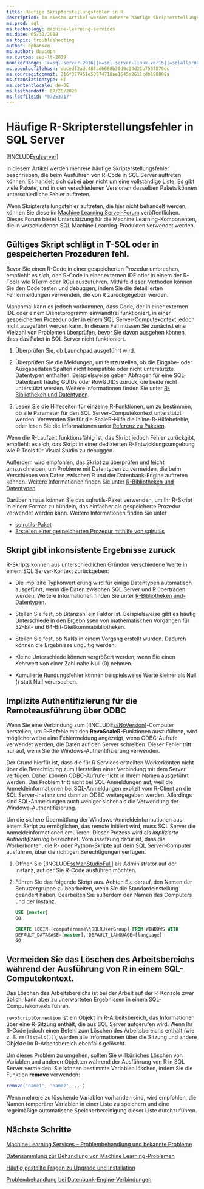 ```yaml
---
title: Häufige Skripterstellungsfehler in R
description: In diesem Artikel werden mehrere häufige Skripterstellungsfehler beschrieben, die möglicherweise beim Ausführen von R-Code in SQL Server auftreten.
ms.prod: sql
ms.technology: machine-learning-services
ms.date: 05/31/2018
ms.topic: troubleshooting
author: dphansen
ms.author: davidph
ms.custom: seo-lt-2019
monikerRange: '>=sql-server-2016||>=sql-server-linux-ver15||=sqlallproducts-allversions'
ms.openlocfilehash: ebcedf2adc48fad6668b30d9c34d21b7557879dc
ms.sourcegitcommit: 216f377451e53874718ae1645a2611cdb198808a
ms.translationtype: HT
ms.contentlocale: de-DE
ms.lasthandoff: 07/28/2020
ms.locfileid: "87253717"
---
```

# <a name="common-r-scripting-errors-in-sql-server"></a>Häufige R-Skripterstellungsfehler in SQL Server
[!INCLUDE[sqlserver](../../includes/applies-to-version/sqlserver.md)]

In diesem Artikel werden mehrere häufige Skripterstellungsfehler beschrieben, die beim Ausführen von R-Code in SQL Server auftreten können. Es handelt sich dabei aber nicht um eine vollständige Liste. Es gibt viele Pakete, und in den verschiedenen Versionen desselben Pakets können unterschiedliche Fehler auftreten.

Wenn Skripterstellungsfehler auftreten, die hier nicht behandelt werden, können Sie diese im [Machine Learning Server-Forum](https://social.msdn.microsoft.com/Forums/home?category=MicrosoftR) veröffentlichen. Dieses Forum bietet Unterstützung für die Machine Learning-Komponenten, die in verschiedenen SQL Machine Learning-Produkten verwendet werden.

## <a name="valid-script-fails-in-t-sql-or-in-stored-procedures"></a>Gültiges Skript schlägt in T-SQL oder in gespeicherten Prozeduren fehl.

Bevor Sie einen R-Code in einer gespeicherten Prozedur umbrechen, empfiehlt es sich, den R-Code in einer externen IDE oder in einem der R-Tools wie RTerm oder RGui auszuführen. Mithilfe dieser Methoden können Sie den Code testen und debuggen, indem Sie die detaillierten Fehlermeldungen verwenden, die von R zurückgegeben werden.

Manchmal kann es jedoch vorkommen, dass Code, der in einer externen IDE oder einem Dienstprogramm einwandfrei funktioniert, in einer gespeicherten Prozedur oder in einem SQL Server-Computekontext jedoch nicht ausgeführt werden kann. In diesem Fall müssen Sie zunächst eine Vielzahl von Problemen überprüfen, bevor Sie davon ausgehen können, dass das Paket in SQL Server nicht funktioniert.

1. Überprüfen Sie, ob Launchpad ausgeführt wird.

2. Überprüfen Sie die Meldungen, um festzustellen, ob die Eingabe- oder Ausgabedaten Spalten nicht kompatible oder nicht unterstützte Datentypen enthalten. Beispielsweise geben Abfragen für eine SQL-Datenbank häufig GUIDs oder RowGUIDs zurück, die beide nicht unterstützt werden. Weitere Informationen finden Sie unter [R-Bibliotheken und Datentypen](../r/r-libraries-and-data-types.md).

3. Lesen Sie die Hilfeseiten für einzelne R-Funktionen, um zu bestimmen, ob alle Parameter für den SQL Server-Computekontext unterstützt werden. Verwenden Sie für die ScaleR-Hilfe die Inline-R-Hilfebefehle, oder lesen Sie die Informationen unter [Referenz zu Paketen](https://docs.microsoft.com/r-server/r-reference/revoscaler/revoscaler).

Wenn die R-Laufzeit funktionsfähig ist, das Skript jedoch Fehler zurückgibt, empfiehlt es sich, das Skript in einer dedizierten R-Entwicklungsumgebung wie R Tools für Visual Studio zu debuggen.

Außerdem wird empfohlen, das Skript zu überprüfen und leicht umzuschreiben, um Probleme mit Datentypen zu vermeiden, die beim Verschieben von Daten zwischen R und der Datenbank-Engine auftreten können. Weitere Informationen finden Sie unter [R-Bibliotheken und Datentypen](../r/r-libraries-and-data-types.md).

Darüber hinaus können Sie das sqlrutils-Paket verwenden, um Ihr R-Skript in einem Format zu bündeln, das einfacher als gespeicherte Prozedur verwendet werden kann. Weitere Informationen finden Sie unter
* [sqlrutils-Paket](../r/ref-r-sqlrutils.md)
* [Erstellen einer gespeicherten Prozedur mithilfe von sqlrutils](../r/how-to-create-a-stored-procedure-using-sqlrutils.md)

## <a name="script-returns-inconsistent-results"></a>Skript gibt inkonsistente Ergebnisse zurück

R-Skripts können aus unterschiedlichen Gründen verschiedene Werte in einem SQL Server-Kontext zurückgeben:

- Die implizite Typkonvertierung wird für einige Datentypen automatisch ausgeführt, wenn die Daten zwischen SQL Server und R übertragen werden. Weitere Informationen finden Sie unter [R-Bibliotheken und-Datentypen](../r/r-libraries-and-data-types.md).

- Stellen Sie fest, ob Bitanzahl ein Faktor ist. Beispielsweise gibt es häufig Unterschiede in den Ergebnissen von mathematischen Vorgängen für 32-Bit- und 64-Bit-Gleitkommabibliotheken.

- Stellen Sie fest, ob NaNs in einem Vorgang erstellt wurden. Dadurch können die Ergebnisse ungültig werden.

- Kleine Unterschiede können vergrößert werden, wenn Sie einen Kehrwert von einer Zahl nahe Null (0) nehmen.

- Kumulierte Rundungsfehler können beispielsweise Werte kleiner als Null () statt Null verursachen.

## <a name="implied-authentication-for-remote-execution-via-odbc"></a>Implizite Authentifizierung für die Remoteausführung über ODBC

Wenn Sie eine Verbindung zum [!INCLUDE[ssNoVersion](../../includes/ssnoversion-md.md)]-Computer herstellen, um R-Befehle mit den **RevoScaleR**-Funktionen auszuführen, wird möglicherweise eine Fehlermeldung angezeigt, wenn ODBC-Aufrufe verwendet werden, die Daten auf den Server schreiben. Dieser Fehler tritt nur auf, wenn Sie die Windows-Authentifizierung verwenden.

Der Grund hierfür ist, dass die für R Services erstellten Workerkonten nicht über die Berechtigung zum Herstellen einer Verbindung mit dem Server verfügen. Daher können ODBC-Aufrufe nicht in Ihrem Namen ausgeführt werden. Das Problem tritt nicht bei SQL-Anmeldungen auf, weil die Anmeldeinformationen bei SQL-Anmeldungen explizit vom R-Client an die SQL Server-Instanz und dann an ODBC weitergegeben werden. Allerdings sind SQL-Anmeldungen auch weniger sicher als die Verwendung der Windows-Authentifizierung.

Um die sichere Übermittlung der Windows-Anmeldeinformationen aus einem Skript zu ermöglichen, das remote initiiert wird, muss SQL Server die Anmeldeinformationen emulieren. Dieser Prozess wird als _implizierte Authentifizierung_ bezeichnet. Voraussetzung dafür ist, dass die Workerkonten, die R- oder Python-Skripte auf dem SQL Server-Computer ausführen, über die richtigen Berechtigungen verfügen.

1. Öffnen Sie [!INCLUDE[ssManStudioFull](../../includes/ssmanstudiofull-md.md)] als Administrator auf der Instanz, auf der Sie R-Code ausführen möchten.

2. Führen Sie das folgende Skript aus. Achten Sie darauf, den Namen der Benutzergruppe zu bearbeiten, wenn Sie die Standardeinstellung geändert haben. Bearbeiten Sie außerdem den Namen des Computers und der Instanz.

    ```sql
    USE [master]
    GO
    
    CREATE LOGIN [computername\\SQLRUserGroup] FROM WINDOWS WITH
    DEFAULT_DATABASE=[master], DEFAULT_LANGUAGE=[language]
    GO
    ```

## <a name="avoid-clearing-the-workspace-while-youre-running-r-in-a-sql-compute-context"></a>Vermeiden Sie das Löschen des Arbeitsbereichs während der Ausführung von R in einem SQL-Computekontext.

Das Löschen des Arbeitsbereichs ist bei der Arbeit auf der R-Konsole zwar üblich, kann aber zu unerwarteten Ergebnissen in einem SQL-Computekontexts führen.

`revoScriptConnection` ist ein Objekt im R-Arbeitsbereich, das Informationen über eine R-Sitzung enthält, die aus SQL Server aufgerufen wird. Wenn Ihr R-Code jedoch einen Befehl zum Löschen des Arbeitsbereichs enthält (wie z. B. `rm(list=ls())`), werden alle Informationen über die Sitzung und andere Objekte im R-Arbeitsbereich ebenfalls gelöscht.

Um dieses Problem zu umgehen, sollten Sie willkürliches Löschen von Variablen und anderen Objekten während der Ausführung von R in SQL Server vermeiden. Sie können bestimmte Variablen löschen, indem Sie die Funktion **remove** verwenden:

```R
remove('name1', 'name2', ...)
```

Wenn mehrere zu löschende Variablen vorhanden sind, wird empfohlen, die Namen temporärer Variablen in einer Liste zu speichern und eine regelmäßige automatische Speicherbereinigung dieser Liste durchzuführen.



## <a name="next-steps"></a>Nächste Schritte

[Machine Learning Services – Problembehandlung und bekannte Probleme](machine-learning-troubleshooting-overview.md)

[Datensammlung zur Behandlung von Machine Learning-Problemen](data-collection-ml-troubleshooting-process.md)

[Häufig gestellte Fragen zu Upgrade und Installation](upgrade-and-installation-faq-sql-server-r-services.md)

[Problembehandlung bei Datenbank-Engine-Verbindungen](../../database-engine/configure-windows/troubleshoot-connecting-to-the-sql-server-database-engine.md)
